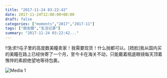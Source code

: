 ```yaml
---
title: "2017-11-24 03:22:42"
date: 2017-11-24T12:00:00+08:00
draft: false
categories: ["moments","2017","2017-11"]
tags: ["朋友圈","生活记录"]
summary: "2017-11-24 03:22:42..."
---
```


‼️急求‼️屯子里的高度数美瞳卖家！我需要现货！什么抛都可以。[捂脸]我从国内买的美瞳在路上已经快寄了一个月，至今卡在海关不动，只能戴着瓶底眼镜每天顶着憔悴的素颜绝望地等待包裹。

![Media 1](/Moments/photos/2017-11-24/201711240322420.jpg)

